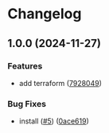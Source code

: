 # Changelog

## 1.0.0 (2024-11-27)


### Features

* add terraform ([7928049](https://github.com/pewty-fr/asdf-tfenv/commit/792804972fc26f4b0c5c24ae7515f72cc927c24b))


### Bug Fixes

* install ([#5](https://github.com/pewty-fr/asdf-tfenv/issues/5)) ([0ace619](https://github.com/pewty-fr/asdf-tfenv/commit/0ace619da22a4ae59310abaaf37dcbabd583f7d7))
